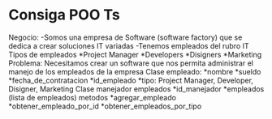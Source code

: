 # Consiga POO Ts
Negocio:
-Somos una empresa de Software (software factory) que se dedica a crear soluciones IT variadas
-Tenemos empleados del rubro IT
    Tipos de empleados
    *Project Manager
    *Developers
    *Disigners
    *Marketing
Problema:
Necesitamos crear un software que nos permita administrar el manejo de los empleados de la empresa
Clase empleado:
    *nombre
    *sueldo
    *fecha_de_contratacion
    *id_empleado
    *tipo: Project Manager, Developer, Disigner, Marketing
Clase manejador empleados
    *id_manejador
    *empleados (lista de empleados)
metodos
    *agregar_empleado
    *obtener_empleado_por_id
    *obtener_empleados_por_tipo